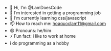 - 👋 Hi, I’m @LamDoesCode
- 👀 I’m interested in getting a programming job
- 🌱 I’m currently learning css/javascript
- 📫 How to reach me: hoaquoclam11@gmail.com
- 😄 Pronouns: he/him
- ⚡ Fun fact: i like to work at home
- i do programming as a hobby

<!---
LamDoesCode/LamDoesCode is a ✨ special ✨ repository because its `README.md` (this file) appears on your GitHub profile.
You can click the Preview link to take a look at your changes.
--->
